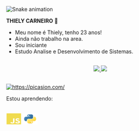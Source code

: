   ![Snake animation](https://github.com/thi-ely/thi-ely/blob/output/github-contribution-grid-snake.svg)
                                 
                                       
                                       
  **THIELY CARNEIRO**  💞️
 

- Meu nome é Thiely, tenho 23 anos!
- Ainda não trabalho na area.
- Sou iniciante
- Estudo Analise e Desenvolvimento de Sistemas.
##

<!---
Thi-Ely/Thi-Ely is a ✨ special ✨ repository because its `README.md` (this file) appears on your GitHub profile.
You can click the Preview link to take a look at your changes.
--->
##

<div align="center">
  <a href="https://github.com/rafaballerini">
  <img height="180em" src="https://github-readme-stats.vercel.app/api?username=thi-ely&show_icons=true&theme=dracula&include_all_commits=true&count_private=true"/>
  <img height="180em" src="https://github-readme-stats.vercel.app/api/top-langs/?username=thi-ely&layout=compact&langs_count=7&theme=dracula"/>
</div>

  ##
 
  <a href="https://picasion.com/"><img src="https://i.picasion.com/pic92/a5fb7bf51bc7d8a6302479716ab5b0ac.gif" width="300" height="300" border="0" alt="https://picasion.com/" /></a><br />
 
  Estou aprendendo: 
  <div style="display: inline_block"><br>
    <img align="center" alt="thi" height="30" width="40" src="https://raw.githubusercontent.com/devicons/devicon/master/icons/javascript/javascript-plain.svg">
    <img align="center" alt="Rafa-Python" height="30" width="40" src="https://raw.githubusercontent.com/devicons/devicon/master/icons/python/python-original.svg">      
    
 ##
 
